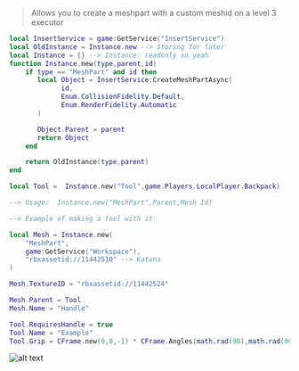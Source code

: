 > Allows you to create a meshpart with a custom meshid on a level 3 executor

```lua
local InsertService = game:GetService("InsertService")
local OldInstance = Instance.new --> Storing for later
local Instance = {} --> Instance: readonly so yeah
function Instance.new(type,parent,id)
    if type == "MeshPart" and id then
       local Object = InsertService:CreateMeshPartAsync(
             id, 
             Enum.CollisionFidelity.Default, 
             Enum.RenderFidelity.Automatic
       )

       Object.Parent = parent 
       return Object
    end 

    return OldInstance(type,parent)  
end

local Tool =  Instance.new("Tool",game.Players.LocalPlayer.Backpack)

--> Usage:  Instance.new("MeshPart",Parent,Mesh Id)

--> Example of making a tool with it: 

local Mesh = Instance.new(
    "MeshPart",
    game:GetService("Workspace"),
    "rbxassetid://11442510" --> Katana
)

Mesh.TextureID = "rbxassetid://11442524"

Mesh.Parent = Tool 
Mesh.Name = "Handle"

Tool.RequiresHandle = true 
Tool.Name = "Example"
Tool.Grip = CFrame.new(0,0,-1) * CFrame.Angles(math.rad(90),math.rad(90),0)
```
![alt text](https://cdn.discordapp.com/attachments/1263568574002495529/1287143670532800612/image.png?ex=66f07975&is=66ef27f5&hm=f26d4e3d2ee65a17f5207425634f49a561eadc7f33662fe4322e2ee04d043369&)
